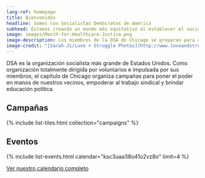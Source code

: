 ```yaml
---
lang-ref: homepage
title: Bienvenidos
headline: Somos los Socialistas Demócratas de América
subhead: Estamos creando un mundo más equitativo al establecer el socialismo como fuerza política. Creemos que nuestros gobiernos y nuestra economía deben operar, a través de la propiedad social, en beneficio de todos.
image: images/March-for-Healthcare-Justice.png
image-description: Los miembros de la DSA de Chicago se preparan para caminar en la March for Healthcare Justice del 27 de junio de 2020.
image-credit: "[Sarah-Ji/Love + Struggle Photos](http://www.loveandstrugglephotos.com/)"
---
```


DSA es la organización socialista más grande de Estados Unidos. Como organización totalmente dirigida por voluntarios e impulsada por sus miembros, el capítulo de Chicago organiza campañas para poner el poder en manos de nuestros vecinos, empoderar al trabajo sindical y brindar educación política.

## Campañas

{% include list-tiles.html collection="campaigns" %}

## Eventos

{% include list-events.html calendar="ksc3uaa38o41o2vz8o" limit=4 %}

[Ver nuestro calendario completo](https://teamup.com/ksc3uaa38o41o2vz8o?view=a&lang=es)
